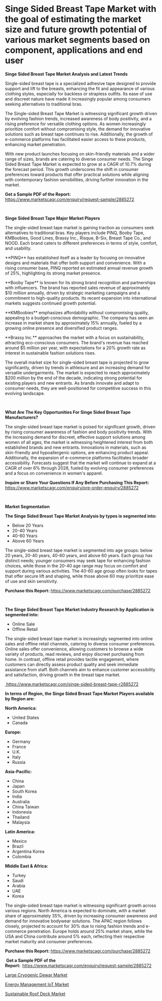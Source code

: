 <p><h1>Singe Sided Breast Tape Market with the goal of estimating the market size and future growth potential of various market segments based on component, applications and end user</h1></p><p><strong>Singe Sided Breast Tape Market Analysis and Latest Trends</strong></p>
<p><p>Single-sided breast tape is a specialized adhesive tape designed to provide support and lift to the breasts, enhancing the fit and appearance of various clothing styles, especially for backless or strapless outfits. Its ease of use and discreet nature have made it increasingly popular among consumers seeking alternatives to traditional bras.</p><p>The Single-sided Breast Tape Market is witnessing significant growth driven by evolving fashion trends, increased awareness of body positivity, and a rising preference for versatile clothing options. As women increasingly prioritize comfort without compromising style, the demand for innovative solutions such as breast tape continues to rise. Additionally, the growth of e-commerce platforms has facilitated easier access to these products, enhancing market penetration.</p><p>With new product launches focusing on skin-friendly materials and a wider range of sizes, brands are catering to diverse consumer needs. The Singe Sided Breast Tape Market is expected to grow at a CAGR of 10.7% during the forecast period. This growth underscores the shift in consumer preferences toward products that offer practical solutions while aligning with contemporary fashion sensibilities, driving further innovation in the market.</p></p>
<p><strong>Get a Sample PDF of the Report:&nbsp;</strong> <a href="https://www.marketscagr.com/enquiry/request-sample/2885272?utm_campaign=2106&utm_medium=2&utm_source=Github&utm_content=ia&utm_term=13032025&utm_id=singe-sided-breast-tape">https://www.marketscagr.com/enquiry/request-sample/2885272</a></p>
<p>&nbsp;</p>
<p><strong>Singe Sided Breast Tape Major Market Players</strong></p>
<p><p>The single-sided breast tape market is gaining traction as consumers seek alternatives to traditional bras. Key players include PINQ, Booby Tape, KMBoobies, Good Lines, Brassy Inc., Risque, B-Six, Breast Tape Co., and NOOD. Each brand caters to different preferences in terms of style, comfort, and usability.</p><p>**PINQ** has established itself as a leader by focusing on innovative designs and materials that offer both support and convenience. With a rising consumer base, PINQ reported an estimated annual revenue growth of 25%, highlighting its strong market presence.</p><p>**Booby Tape** is known for its strong brand recognition and partnerships with influencers. The brand has reported sales revenue of approximately $10 million annually, driven by strategic marketing campaigns and a commitment to high-quality products. Its recent expansion into international markets suggests continued growth potential.</p><p>**KMBoobies** emphasizes affordability without compromising quality, appealing to a budget-conscious demographic. The company has seen an increase in market share by approximately 15% annually, fueled by a growing online presence and diversified product ranges.</p><p>**Brassy Inc.** approaches the market with a focus on sustainability, attracting eco-conscious consumers. The brand's revenue has reached around $5 million per year, with expectations for a 20% growth rate as interest in sustainable fashion solutions rises.</p><p>The overall market size for single-sided breast tape is projected to grow significantly, driven by trends in athleisure and an increasing demand for versatile undergarments. The market is expected to reach approximately $200 million by the end of the decade, indicating strong potential for existing players and new entrants. As brands innovate and adapt to consumer needs, they are well-positioned for competitive success in this evolving landscape.</p></p>
<p>&nbsp;</p>
<p><strong>What Are The Key Opportunities For Singe Sided Breast Tape Manufacturers?</strong></p>
<p><p>The single-sided breast tape market is poised for significant growth, driven by rising consumer awareness of fashion and body positivity trends. With the increasing demand for discreet, effective support solutions among women of all ages, the market is witnessing heightened interest from both established brands and new entrants. Innovations in materials, such as skin-friendly and hypoallergenic options, are enhancing product appeal. Additionally, the expansion of e-commerce platforms facilitates broader accessibility. Forecasts suggest that the market will continue to expand at a CAGR of over 6% through 2028, fueled by evolving consumer preferences and a focus on convenience in women's apparel.</p></p>
<p><strong>Inquire or Share Your Questions If Any Before Purchasing This Report:</strong> <a href="https://www.marketscagr.com/enquiry/pre-order-enquiry/2885272?utm_campaign=2106&utm_medium=2&utm_source=Github&utm_content=ia&utm_term=13032025&utm_id=singe-sided-breast-tape">https://www.marketscagr.com/enquiry/pre-order-enquiry/2885272</a></p>
<p>&nbsp;</p>
<p><strong>Market Segmentation</strong></p>
<p><strong>The Singe Sided Breast Tape Market Analysis by types is segmented into:</strong></p>
<p><ul><li>Below 20 Years</li><li>20-40 Years</li><li>40-60 Years</li><li>Above 60 Years</li></ul></p>
<p><p>The single-sided breast tape market is segmented into age groups: below 20 years, 20-40 years, 40-60 years, and above 60 years. Each group has distinct needs; younger consumers may seek tape for enhancing fashion choices, while those in the 20-40 age range may focus on comfort and support during various activities. The 40-60 age group often looks for tapes that offer secure lift and shaping, while those above 60 may prioritize ease of use and skin sensitivity.</p></p>
<p><strong>Purchase this Report:&nbsp;</strong><a href="https://www.marketscagr.com/purchase/2885272?utm_campaign=2106&utm_medium=2&utm_source=Github&utm_content=ia&utm_term=13032025&utm_id=singe-sided-breast-tape">https://www.marketscagr.com/purchase/2885272</a></p>
<p>&nbsp;</p>
<p><strong>The Singe Sided Breast Tape Market Industry Research by Application is segmented into:</strong></p>
<p><ul><li>Online Sale</li><li>Offline Retail</li></ul></p>
<p><p>The single-sided breast tape market is increasingly segmented into online sales and offline retail channels, catering to diverse consumer preferences. Online sales offer convenience, allowing customers to browse a wide variety of products, read reviews, and enjoy discreet purchasing from home. In contrast, offline retail provides tactile engagement, where customers can directly assess product quality and seek immediate assistance from staff. Both channels aim to enhance customer accessibility and satisfaction, driving growth in the breast tape market.</p></p>
<p><a href="https://www.marketscagr.com/singe-sided-breast-tape-r2885272?utm_campaign=2106&utm_medium=2&utm_source=Github&utm_content=ia&utm_term=13032025&utm_id=singe-sided-breast-tape">&nbsp;https://www.marketscagr.com/singe-sided-breast-tape-r2885272</a></p>
<p><strong>In terms of Region, the Singe Sided Breast Tape Market Players available by Region are:</strong></p>
<p>
    <p> <strong> North America: </strong>
        <ul>
            <li>United States</li>
            <li>Canada</li>
        </ul>
        </p> 
    <p> <strong> Europe: </strong>
        <ul>
            <li>Germany</li>
            <li>France</li>
            <li>U.K.</li>
            <li>Italy</li>
            <li>Russia</li>
        </ul>
        </p> 
    <p> <strong> Asia-Pacific: </strong>
        <ul>
            <li>China</li>
            <li>Japan</li>
            <li>South Korea</li>
            <li>India</li>
            <li>Australia</li>
            <li>China Taiwan</li>
            <li>Indonesia</li>
            <li>Thailand</li>
            <li>Malaysia</li>
        </ul>
        </p> 
    <p> <strong> Latin America: </strong>
        <ul>
            <li>Mexico</li>
            <li>Brazil</li>
            <li>Argentina Korea</li>
            <li>Colombia</li>
        </ul>
        </p> 
    <p> <strong> Middle East & Africa: </strong>
        <ul>
            <li>Turkey</li>
            <li>Saudi</li>
            <li>Arabia</li>
            <li>UAE</li>
            <li>Korea</li>
        </ul>
    </p>
    </p>
<p><p>The single-sided breast tape market is witnessing significant growth across various regions. North America is expected to dominate, with a market share of approximately 35%, driven by increasing consumer awareness and demand for innovative bodywear solutions. The APAC region follows closely, projected to account for 30% due to rising fashion trends and e-commerce penetration. Europe holds around 25% market share, while the USA and China contribute around 5% each, reflecting their respective market maturity and consumer preferences.</p></p>
<p><strong>Purchase this Report: </strong><a href="https://www.marketscagr.com/purchase/2885272?utm_campaign=2106&utm_medium=2&utm_source=Github&utm_content=ia&utm_term=13032025&utm_id=singe-sided-breast-tape">https://www.marketscagr.com/purchase/2885272</a></p>
<p>&nbsp;<strong>Get a Sample PDF of the Report:&nbsp;&nbsp;</strong><a href="https://www.marketscagr.com/enquiry/request-sample/2885272?utm_campaign=2106&utm_medium=2&utm_source=Github&utm_content=ia&utm_term=13032025&utm_id=singe-sided-breast-tape">https://www.marketscagr.com/enquiry/request-sample/2885272</a></p>
<p><strong></strong></p>
<p><p><a href="https://github.com/duerknikko44/Market-Research-Report-List-1/blob/main/large-cryogenic-dewar-market.md?utm_campaign=2106&utm_medium=2&utm_source=Github&utm_content=ia&utm_term=13032025&utm_id=singe-sided-breast-tape">Large Cryogenic Dewar Market</a></p><p><a href="https://github.com/YashRP12/Market-Research-Report-List-7/blob/main/energy-management-iot-market.md?utm_campaign=2106&utm_medium=2&utm_source=Github&utm_content=ia&utm_term=13032025&utm_id=singe-sided-breast-tape">Energy Management IoT Market</a></p><p><a href="https://github.com/poskaturovtl/Market-Research-Report-List-1/blob/main/sustainable-roof-deck-market.md?utm_campaign=2106&utm_medium=2&utm_source=Github&utm_content=ia&utm_term=13032025&utm_id=singe-sided-breast-tape">Sustainable Roof Deck Market</a></p></p>
